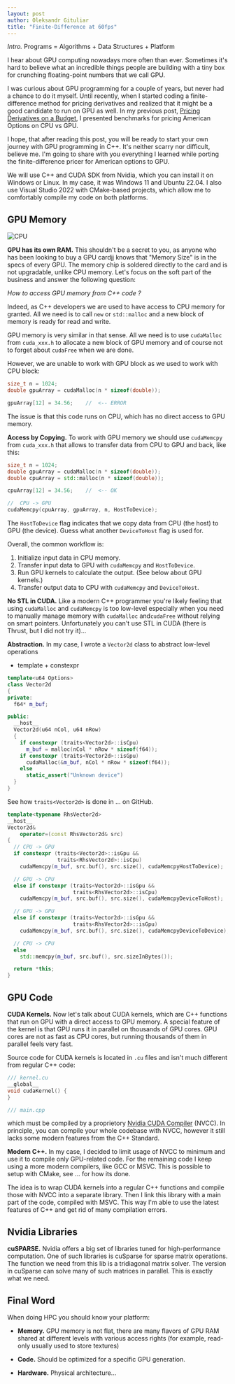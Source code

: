 ```yaml
---
layout: post
author: Oleksandr Gituliar
title: "Finite-Difference at 60fps"
---
```


_Intro._ Programs = Algorithms + Data Structures + Platform

I hear about GPU computing nowadays more often than ever. Sometimes it's hard to believe what an
incredible things people are building with a tiny box for crunching floating-point numbers that we
call GPU.

I was curious about GPU programming for a couple of years, but never had a chance to do it myself.
Until recently, when I started coding a finite-difference method for pricing derivatives and
realized that it might be a good candidate to run on GPU as well. In my previous post, [Pricing
Derivatives on a Budget](), I presented benchmarks for pricing American Options on CPU vs GPU.

I hope, that after reading this post, you will be ready to start your own journey with GPU
programming in C++. It's neither scarry nor difficult, believe me. I'm going to share with you
everything I learned while porting the finite-difference pricer for American options to GPU.

We will use C++ and CUDA SDK from Nvidia, which you can install it on Windows or Linux. In my case,
it was Windows 11 and Ubuntu 22.04. I also use Visual Studio 2022 with CMake-based projects, which
allow me to comfortably compile my code on both platforms.

## GPU Memory

![CPU](/assets/img/cpu-gpu.png)

**GPU has its own RAM.** This shouldn't be a secret to you, as anyone who has been looking to buy a
GPU cardjj knows that "Memory Size" is in the specs of every GPU. The memory chip is soldered directly
to the card and is not upgradable, unlike CPU memory. Let's focus on the soft part of the business
and answer the following question:

_How to access GPU memory from C++ code ?_

Indeed, as C++ developers we are used to have access to CPU memory for granted. All we need is to
call `new` or `std::malloc` and a new block of memory is ready for read and write.

GPU memory is very similar in that sense. All we need is to use `cudaMalloc` from `cuda_xxx.h` to
allocate a new block of GPU memory and of course not to forget about `cudaFree` when we are done.

However, we are unable to work with GPU block as we used to work with CPU block:

```cpp
size_t n = 1024;
double gpuArray = cudaMalloc(n * sizeof(double));

gpuArray[12] = 34.56;    //  <-- ERROR
```

The issue is that this code runs on CPU, which has no direct access to GPU memory.

**Access by Copying.** To work with GPU memory we should use `cudaMemcpy` from `cuda_xxx.h` that
allows to transfer data from CPU to GPU and back, like this:

```cpp
size_t n = 1024;
double gpuArray = cudaMalloc(n * sizeof(double));
double cpuArray = std::malloc(n * sizeof(double));

cpuArray[12] = 34.56;    //  <-- OK

//  CPU -> GPU
cudaMemcpy(cpuArray, gpuArray, n, HostToDevice);
```

The `HostToDevice` flag indicates that we copy data from CPU (the host) to GPU (the device).
Guess what another `DeviceToHost` flag is used for.

Overall, the common workflow is:

1. Initialize input data in CPU memory.
2. Transfer input data to GPU with `cudaMemcpy` and `HostToDevice`.
3. Run GPU kernels to calculate the output. (See below about GPU kernels.)
4. Transfer output data to CPU with `cudaMemcpy` and `DeviceToHost`.

**No STL in CUDA.** Like a modern C++ programmer you're likely feeling that using `cudaMalloc` and
`cudaMemcpy` is too low-level especially when you need to manually manage memory with `cudaMalloc`
and`cudaFree` without relying on smart pointers. Unfortunately you can't use STL in CUDA (there is
Thrust, but I did not try it)...

**Abstraction.** In my case, I wrote a `Vector2d` class to abstract low-level operations

- template + constexpr

```c++
template<u64 Options>
class Vector2d
{
private:
  f64* m_buf;

public:
  __host__
  Vector2d(u64 nCol, u64 nRow)
  {
    if constexpr (traits<Vector2d>::isCpu)
      m_buf = malloc(nCol * nRow * sizeof(f64));
    if constexpr (traits<Vector2d>::isGpu)
      cudaMalloc(&m_buf, nCol * nRow * sizeof(f64));
    else
      static_assert("Unknown device")
  }
}
```

See how `traits<Vector2d>` is done in ... on GitHub.

```c++
template<typename RhsVector2d>
__host__
Vector2d&
    operator=(const RhsVector2d& src)
{
  // CPU -> GPU
  if constexpr (traits<Vector2d>::isGpu &&
                traits<RhsVector2d>::isCpu)
    cudaMemcpy(m_buf, src.buf(), src.size(), cudaMemcpyHostToDevice);

  // GPU -> CPU
  else if constexpr (traits<Vector2d>::isGpu &&
                     traits<RhsVector2d>::isCpu)
    cudaMemcpy(m_buf, src.buf(), src.size(), cudaMemcpyDeviceToHost);

  // GPU -> GPU
  else if constexpr (traits<Vector2d>::isGpu &&
                     traits<RhsVector2d>::isGpu)
    cudaMemcpy(m_buf, src.buf(), src.size(), cudaMemcpyDeviceToDevice);

  // CPU -> CPU
  else
    std::memcpy(m_buf, src.buf(), src.sizeInBytes());

  return *this;
}
```

## GPU Code

**CUDA Kernels.** Now let's talk about CUDA kernels, which are C++ functions that run on GPU with a
direct access to GPU memory. A special feature of the kernel is that GPU runs it in parallel on
thousands of GPU cores. GPU cores are not as fast as CPU cores, but running thousands of them in
parallel feels very fast.

Source code for CUDA kernels is located in `.cu` files and isn't much different from regular C++
code:

```cpp
/// kernel.cu
__global__
void cudaKernel() {
}

/// main.cpp
```

which
must be compiled by a proprietory [Nvidia CUDA
Compiler](https://en.wikipedia.org/wiki/Nvidia_CUDA_Compiler) (NVCC). In principle, you can compile
your whole codebase with NVCC, however it still lacks some modern features from the C++ Standard.

**Modern C++.** In my case, I decided to limit usage of NVCC to minimum and use it to compile
only GPU-related code. For the remaining code I keep using a more modern compilers, like GCC or
MSVC. This is possible to setup with CMake, see ... for how its done.

The idea is to wrap CUDA kernels into a regular C++ functions and compile those with NVCC into a
separate library. Then I link this library with a main part of the code, compiled with MSVC. This
way I'm able to use the latest features of C++ and get rid of many compilation errors.

## Nvidia Libraries

**cuSPARSE.** Nvidia offers a big set of libraries tuned for high-performance computation. One of
such libraries is cuSparse for sparse matrix operations. The function we need from this lib is a
tridiagonal matrix solver. The version in cuSparse can solve many of such matrices in parallel. This
is exactly what we need.

## Final Word

When doing HPC you should know your platform:

- **Memory.** GPU memory is not flat, there are many flavors of GPU RAM shared at different levels
  with various access rights (for example, read-only usually used to store textures)

- **Code.** Should be optimized for a specific GPU generation.

- **Hardware.** Physical architecture...
